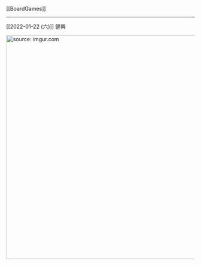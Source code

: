 [[BoardGames]]

---

[[2022-01-22 (六)]] 健興

<a href="https://imgur.com/OMnPUqi"><img src="https://i.imgur.com/OMnPUqi.jpg" title="source: imgur.com" width="600px" /></a>
